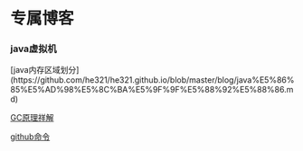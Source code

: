

<h1>专属博客</h1>
<h3>java虚拟机</h3>
[java内存区域划分](https://github.com/he321/he321.github.io/blob/master/blog/java%E5%86%85%E5%AD%98%E5%8C%BA%E5%9F%9F%E5%88%92%E5%88%86.md)

[GC原理祥解](https://github.com/he321/he321.github.io/blob/master/blog/gc%E5%8E%9F%E7%90%86.md)
        
[github命令](https://github.com/he321/he321.github.io/blob/master/blog/github-commit.md)
